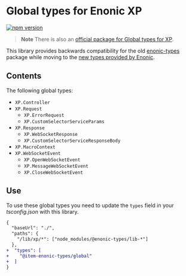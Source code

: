 # Global types for Enonic XP

[![npm version](https://badge.fury.io/js/@item-enonic-types%2Fglobal.svg)](https://badge.fury.io/js/@item-enonic-types%2Fglobal)

> **Note** There is also an [official package for Global types for XP](https://www.npmjs.com/package/@enonic-types/global).

This library provides backwards compatibility for the old [enonic-types](https://www.npmjs.com/package/enonic-types) package
while moving to the [new types provided by Enonic](https://www.npmjs.com/org/enonic-types).

## Contents

The following global types:

- `XP.Controller`
- `XP.Request`
  - `XP.ErrorRequest`
  - `XP.CustomSelectorServiceParams`
- `XP.Response`
  - `XP.WebSocketResponse`
  - `XP.CustomSelectorServiceResponseBody`
- `XP.MacroContext`
- `XP.WebSocketEvent`
   - `XP.OpenWebSocketEvent`
   - `XP.MessageWebSocketEvent`
   - `XP.CloseWebSocketEvent`

## Use

To use these global types you need to update the `types` field in your *tsconfig.json* with this library.

```diff
{
  "baseUrl": "./",
  "paths": {
    "/lib/xp/*": ["node_modules/@enonic-types/lib-*"]
  },
+  "types": [
+    "@item-enonic-types/global"
+  ]
}
```

